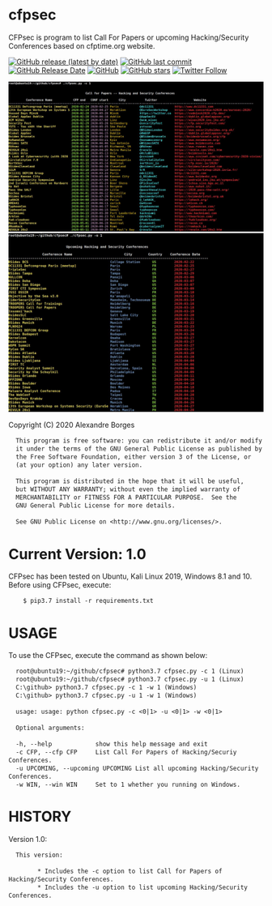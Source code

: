 # cfpsec
CFPsec is program to list Call For Papers or upcoming Hacking/Security Conferences based on cfptime.org website.

[<img alt="GitHub release (latest by date)" src="https://img.shields.io/github/v/release/alexandreborges/cfpsec?color=Red&style=for-the-badge">](https://github.com/alexandreborges/cfpsec/releases/tag/1.0) [<img alt="GitHub last commit" src="https://img.shields.io/github/last-commit/alexandreborges/cfpsec?color=Yellow&style=for-the-badge">](https://github.com/alexandreborges/cfpsec/releases) [<img alt="GitHub Release Date" src="https://img.shields.io/github/release-date/alexandreborges/cfpsec?label=Release%20Date&style=for-the-badge">](https://github.com/alexandreborges/cfpsec/releases) [<img alt="GitHub" src="https://img.shields.io/github/license/alexandreborges/cfpsec?style=for-the-badge">](https://github.com/alexandreborges/cfpsec/blob/master/LICENSE) 
[<img alt="GitHub stars" src="https://img.shields.io/github/stars/alexandreborges/cfpsec?logoColor=Red&style=for-the-badge">](https://github.com/alexandreborges/cfpsec/stargazers) [<img alt="Twitter Follow" src="https://img.shields.io/twitter/follow/ale_sp_brazil?color=blueviolet&style=for-the-badge">](https://twitter.com/ale_sp_brazil)

![Alt text](pictures/picture_1.jpg?raw=true "Title")
![Alt text](pictures/picture_2.jpg?raw=true "Title")

Copyright (C)  2020 Alexandre Borges <alexandreborges at blackstormsecurity dot com>

      This program is free software: you can redistribute it and/or modify
      it under the terms of the GNU General Public License as published by
      the Free Software Foundation, either version 3 of the License, or
      (at your option) any later version.

      This program is distributed in the hope that it will be useful,
      but WITHOUT ANY WARRANTY; without even the implied warranty of
      MERCHANTABILITY or FITNESS FOR A PARTICULAR PURPOSE.  See the
      GNU General Public License for more details.

      See GNU Public License on <http://www.gnu.org/licenses/>.
      
 # Current Version: 1.0
 
 CFPsec has been tested on Ubuntu, Kali Linux 2019, Windows 8.1 and 10. Before using CFPsec, execute:

        $ pip3.7 install -r requirements.txt
 
 # USAGE

To use the CFPsec, execute the command as shown below:

      root@ubuntu19:~/github/cfpsec# python3.7 cfpsec.py -c 1 (Linux)
      root@ubuntu19:~/github/cfpsec# python3.7 cfpsec.py -u 1 (Linux)
      C:\github> python3.7 cfpsec.py -c 1 -w 1 (Windows)
      C:\github> python3.7 cfpsec.py -u 1 -w 1 (Windows)

      usage: usage: python cfpsec.py -c <0|1> -u <0|1> -w <0|1>
      
      Optional arguments:
      
      -h, --help            show this help message and exit
      -c CFP, --cfp CFP     List Call For Papers of Hacking/Securiy Conferences.
      -u UPCOMING, --upcoming UPCOMING List all upcoming Hacking/Security Conferences.
      -w WIN, --win WIN     Set to 1 whether you running on Windows.
 
 # HISTORY

Version 1.0:

      This version:
      
            * Includes the -c option to list Call for Papers of Hacking/Security Conferences. 
            * Includes the -u option to list upcoming Hacking/Security Conferences.
